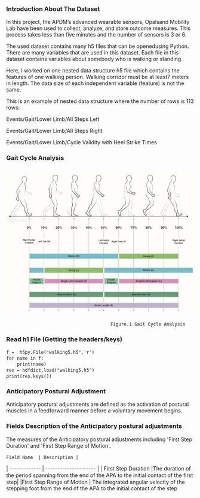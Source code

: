 
### Introduction About The Dataset 


In this project, the APDM’s advanced wearable sensors, Opalsand Mobility Lab have been used to collect, analyze, and store outcome measures. This process takes less than five minutes and the number of sensors is 3 or 6.

The used dataset contains many h5 files that can be openedusing Python. There are many variables that are used in this dataset.  Each file in this dataset contains variables about somebody who is walking or standing.

Here, I worked on one nested data structure h5 file which contains the features of one walking person. Walking corridor must be at least7 meters in length. The data size of each independent variable (feature) is not the same. 

This is an example of nested data structure where the number of rows is 113 rows: 

Events/Gait/Lower Limb/All Steps Left 

Events/Gait/Lower Limb/All Steps Right 
 
Events/Gait/Lower Limb/Cycle Validity with Heel Strike Times  


### Gait Cycle Analysis 

###                           ![Image of screencapture](images/CycleAnalysis.jpg)

                                           Figure.1 Gait Cycle Analysis


### Read h1 File (Getting the headers/keys)

```
f =  h5py.File("walking5.h5",'r')
for name in f:
    print(name)
res = hdfdict.load("walking5.h5")
print(res.keys())

```

### Anticipatory Postural Adjustment 

Anticipatory postural adjustments are defined as the activation of postural muscles in a feedforward manner before a voluntary movement begins.

### Fields Description of the Anticipatory postural adjustments

The measures of the Anticipatory postural adjustments including 'First Step Duration' and 'First Step Range of Motion'.

    Field Name  | Description |
| ------------- | --------------------- |
| First Step Duration |The duration of the period spanning from the end of the APA to the initial contact of the ﬁrst step|
|First Step Range of Motion | The integrated angular velocity of the stepping foot from the end of the APA to the initial contact of the step 
